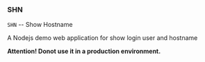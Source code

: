 ### SHN

`SHN` -- Show Hostname

A Nodejs demo web application for show login user and hostname

**Attention! Donot use it in a production environment.**
